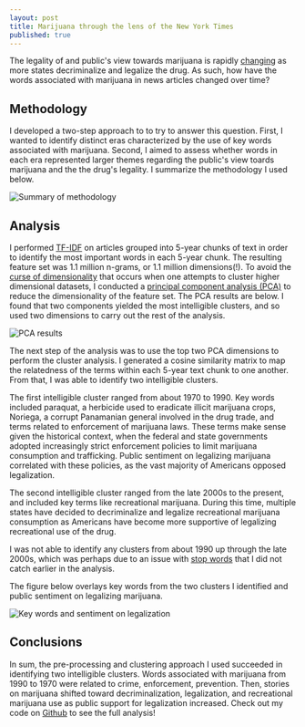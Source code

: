 ```yaml
---
layout: post
title: Marijuana through the lens of the New York Times
published: true
---
```


The legality of and public's view towards marijuana is rapidly [changing](http://www.pewresearch.org/fact-tank/2015/04/14/6-facts-about-marijuana/) as more states decriminalize and legalize the drug. As such, how have the words associated with marijuana in news articles changed over time?

## Methodology

I developed a two-step approach to to try to answer this question. First, I wanted to identify distinct eras characterized by the use of key words associated with marijuana. Second, I aimed to assess whether words in each era represented larger themes regarding the public's view toards marijuana and the the drug's legality. I summarize the methodology I used below.

![Summary of methodology]({{site.baseurl}}/pgr-me.github.io/images/004-marijuana-methodology.png)

## Analysis

I performed [TF-IDF](https://en.wikipedia.org/wiki/Tf%E2%80%93idf) on articles grouped into 5-year chunks of text in order to identify the most important words in each 5-year chunk. The resulting feature set was 1.1 million n-grams, or 1.1 million dimensions(!). To avoid the [curse of dimensionality](https://en.wikipedia.org/wiki/Curse_of_dimensionality) that occurs when one attempts to cluster higher dimensional datasets, I conducted a [principal component analysis (PCA)](https://en.wikipedia.org/wiki/Principal_component_analysis) to reduce the dimensionality of the feature set. The PCA results are below. I found that two components yielded the most intelligible clusters, and so used two dimensions to carry out the rest of the analysis.

![PCA results]({{site.baseurl}}/pgr-me.github.io/images/004-marijuana-pca.png)

The next step of the analysis was to use the top two PCA dimensions to perform the cluster analysis. I generated a cosine similarity matrix to map the relatedness of the terms within each 5-year text chunk to one another. From that, I was able to identify two intelligible clusters. 

The first intelligible cluster ranged from about 1970 to 1990. Key words included paraquat, a herbicide used to eradicate illicit marijuana crops, Noriega, a corrupt Panamanian general involved in the drug trade, and terms related to enforcement of marijuana laws. These terms make sense given the historical context, when the federal and state governments adopted increasingly strict enforcement policies to limit marijuana consumption and trafficking. Public sentiment on legalizing marijuana correlated with these policies, as the vast majority of Americans opposed legalization. 

The second intelligible cluster ranged from the late 2000s to the present, and included key terms like recreational marijuana. During this time, multiple states have decided to decriminalize and legalize recreational marijuana consumption as Americans have become more supportive of legalizing recreational use of the drug.

I was not able to identify any clusters from about 1990 up through the late 2000s, which was perhaps due to an issue with [stop words](https://en.wikipedia.org/wiki/Stop_words) that I did not catch earlier in the analysis.

The figure below overlays key words from the two clusters I identified and public sentiment on legalizing marijuana.

![Key words and sentiment on legalization]({{site.baseurl}}/pgr-me.github.io/images/004-marijuana-sentiment.png)

## Conclusions

In sum, the pre-processing and clustering approach I used succeeded in identifying two intelligible clusters. Words associated with marijuana from 1990 to 1970 were related to crime, enforcement, prevention. Then, stories on marijuana shifted toward decriminalization, legalization, and recreational marijuana use as public support for legalization increased. Check out my code on [Github](https://github.com/pgr-me/metis_projects/tree/master/fletcher) to see the full analysis!